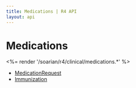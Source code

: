 ```yaml
---
title: Medications | R4 API
layout: api
---
```


# Medications

<%= render '/soarian/r4/clinical/medications.*' %>

* [MedicationRequest](../medications/medicationrequest)
* [Immunization](../medications/immunization)

